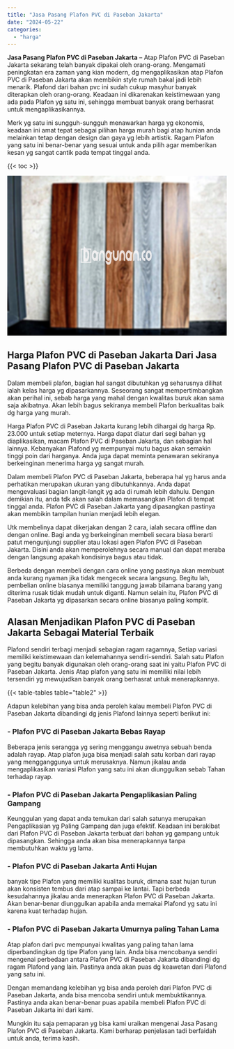 ```yaml
---
title: "Jasa Pasang Plafon PVC di Paseban Jakarta"
date: "2024-05-22"
categories: 
  - "harga"
---
```


**Jasa Pasang Plafon PVC di Paseban Jakarta** – Atap Plafon PVC di Paseban Jakarta sekarang telah banyak dipakai oleh orang-orang. Mengamati peningkatan era zaman yang kian modern, dg mengaplikasikan atap Plafon PVC di Paseban Jakarta akan membikin style rumah bakal jadi lebih menarik. Plafond dari bahan pvc ini sudah cukup masyhur banyak diterapkan oleh orang-orang. Keadaan ini dikarenakan keistimewaan yang ada pada Plafon yg satu ini, sehingga membuat banyak orang berhasrat untuk mengaplikasikannya.

Merk yg satu ini sungguh-sungguh menawarkan harga yg ekonomis, keadaan ini amat tepat sebagai pilihan harga murah bagi atap hunian anda melainkan tetap dengan design dan gaya yg lebih artistik. Ragam Plafon yang satu ini benar-benar yang sesuai untuk anda pilih agar memberikan kesan yg sangat cantik pada tempat tinggal anda.

{{< toc >}}

![Jasa Pasang Plafon PVC di Paseban Jakarta](/images/flafond-pvc-murah02.png)

## Harga Plafon PVC di Paseban Jakarta Dari Jasa Pasang Plafon PVC di Paseban Jakarta

Dalam membeli plafon, bagian hal sangat dibutuhkan yg seharusnya dilihat ialah kelas harga yg dipasarkannya. Seseorang sangat mempertimbangkan akan perihal ini, sebab harga yang mahal dengan kwalitas buruk akan sama saja akibatnya. Akan lebih bagus sekiranya membeli Plafon berkualitas baik dg harga yang murah.

Harga Plafon PVC di Paseban Jakarta kurang lebih dihargai dg harga Rp. 23.000 untuk setiap meternya. Harga dapat diatur dari segi bahan yg diaplikasikan, macam Plafon PVC di Paseban Jakarta, dan sebagian hal lainnya. Kebanyakan Plafond yg mempunyai mutu bagus akan semakin tinggi poin dari harganya. Anda juga dapat meminta penawaran sekiranya berkeinginan menerima harga yg sangat murah.

Dalam membeli Plafon PVC di Paseban Jakarta, beberapa hal yg harus anda perhatikan merupakan ukuran yang dibutuhkannya. Anda dapat mengevaluasi bagian langit-langit yg ada di rumah lebih dahulu. Dengan demikian itu, anda tdk akan salah dalam memasangkan Plafon di tempat tinggal anda. Plafon PVC di Paseban Jakarta yang dipasangkan pastinya akan membikin tampilan hunian menjadi lebih elegan.

Utk membelinya dapat dikerjakan dengan 2 cara, ialah secara offline dan dengan online. Bagi anda yg berkeinginan membeli secara biasa berarti patut mengunjungi supplier atau lokasi agen Plafon PVC di Paseban Jakarta. Disini anda akan memperolehnya secara manual dan dapat meraba dengan langsung apakah kondisinya bagus atau tidak.

Berbeda dengan membeli dengan cara online yang pastinya akan membuat anda kurang nyaman jika tidak mengecek secara langsung. Begitu lah, pembelian online biasanya memiliki tanggung jawab bilamana barang yang diterima rusak tidak mudah untuk diganti. Namun selain itu, Plafon PVC di Paseban Jakarta yg dipasarkan secara online biasanya paling komplit.

## Alasan Menjadikan Plafon PVC di Paseban Jakarta Sebagai Material Terbaik

Plafond sendiri terbagi menjadi sebagian ragam ragamnya, Setiap variasi memiliki keistimewaan dan kelemahannya sendiri-sendiri. Salah satu Plafon yang begitu banyak digunakan oleh orang-orang saat ini yaitu Plafon PVC di Paseban Jakarta. Jenis Atap plafon yang satu ini memiliki nilai lebih tersendiri yg mewujudkan banyak orang berhasrat untuk menerapkannya.

{{< table-tables table="table2" >}}

Adapun kelebihan yang bisa anda peroleh kalau membeli Plafon PVC di Paseban Jakarta dibandingi dg jenis Plafond lainnya seperti berikut ini:

### \- Plafon PVC di Paseban Jakarta Bebas Rayap

Beberapa jenis serangga yg sering menggangu awetnya sebuah benda adalah rayap. Atap plafon juga bisa menjadi salah satu korban dari rayap yang mengganggunya untuk merusaknya. Namun jikalau anda mengaplikasikan variasi Plafon yang satu ini akan diunggulkan sebab Tahan terhadap rayap.

### \- Plafon PVC di Paseban Jakarta Pengaplikasian Paling Gampang

Keunggulan yang dapat anda temukan dari salah satunya merupakan Pengaplikasian yg Paling Gampang dan juga efektif. Keadaan ini berakibat dari Plafon PVC di Paseban Jakarta terbuat dari bahan yg gampang untuk dipasangkan. Sehingga anda akan bisa menerapkannya tanpa membutuhkan waktu yg lama.

### \- Plafon PVC di Paseban Jakarta Anti Hujan

banyak tipe Plafon yang memiliki kualitas buruk, dimana saat hujan turun akan konsisten tembus dari atap sampai ke lantai. Tapi berbeda kesudahannya jikalau anda menerapkan Plafon PVC di Paseban Jakarta. Akan benar-benar diunggulkan apabila anda memakai Plafond yg satu ini karena kuat terhadap hujan.

### \- Plafon PVC di Paseban Jakarta Umurnya paling Tahan Lama

Atap plafon dari pvc mempunyai kwalitas yang paling tahan lama diperbandingkan dg tipe Plafon yang lain. Anda bisa mencobanya sendiri mengenai perbedaan antara Plafon PVC di Paseban Jakarta dibandingi dg ragam Plafond yang lain. Pastinya anda akan puas dg keawetan dari Plafond yang satu ini.

Dengan memandang kelebihan yg bisa anda peroleh dari Plafon PVC di Paseban Jakarta, anda bisa mencoba sendiri untuk membuktikannya. Pastinya anda akan benar-benar puas apabila membeli Plafon PVC di Paseban Jakarta ini dari kami.

Mungkin itu saja pemaparan yg bisa kami uraikan mengenai Jasa Pasang Plafon PVC di Paseban Jakarta. Kami berharap penjelasan tadi berfaidah untuk anda, terima kasih.
